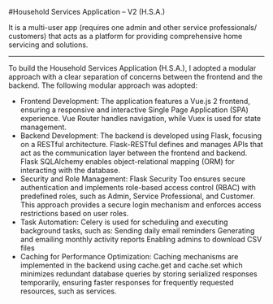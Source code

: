 #Household Services Application – V2 (H.S.A.) 

It is a multi-user app (requires one admin and other service professionals/ customers) that acts as a platform for providing comprehensive home servicing and solutions.

---

To build the Household Services Application (H.S.A.), I adopted a modular approach with a clear separation of concerns between the frontend and the backend. The following modular approach was adopted:

- Frontend Development: The application features a Vue.js 2 frontend, ensuring a responsive and interactive Single Page Application (SPA) experience. Vue Router handles navigation, while Vuex is used for state management.
- Backend Development: The backend is developed using Flask, focusing on a RESTful architecture. Flask-RESTful defines and manages APIs that act as the communication layer between the frontend and backend. Flask SQLAlchemy enables object-relational mapping (ORM) for interacting with the database.
- Security and Role Management: Flask Security Too ensures secure authentication and implements role-based access control (RBAC) with predefined roles, such as Admin, Service Professional, and Customer. This approach provides a secure login mechanism and enforces access restrictions based on user roles.
- Task Automation: Celery is used for scheduling and executing background tasks, such as: Sending daily email reminders Generating and emailing monthly activity reports Enabling admins to download CSV files
- Caching for Performance Optimization: Caching mechanisms are implemented in the backend using cache.get and cache.set which minimizes redundant database queries by storing serialized responses temporarily, ensuring faster responses for frequently requested resources, such as services.

